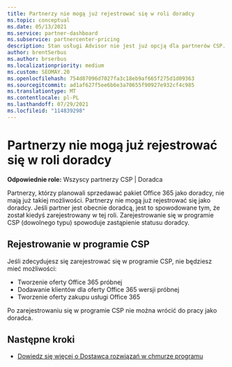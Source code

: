 ```yaml
---
title: Partnerzy nie mogą już rejestrować się w roli doradcy
ms.topic: conceptual
ms.date: 05/13/2021
ms.service: partner-dashboard
ms.subservice: partnercenter-pricing
description: Stan usługi Advisor nie jest już opcją dla partnerów CSP.
author: brentSerbus
ms.author: brserbus
ms.localizationpriority: medium
ms.custom: SEOMAY.20
ms.openlocfilehash: 754d87096d7027fa3c18eb9af665f275d1d09363
ms.sourcegitcommit: ad1af627f5ee6b6e3a70655f90927e932cf4c985
ms.translationtype: MT
ms.contentlocale: pl-PL
ms.lasthandoff: 07/29/2021
ms.locfileid: "114839298"
---
```

# <a name="partners-can-no-longer-enroll-as-advisors"></a>Partnerzy nie mogą już rejestrować się w roli doradcy 

**Odpowiednie role:** Wszyscy partnerzy CSP | Doradca

Partnerzy, którzy planowali sprzedawać pakiet Office 365 jako doradcy, nie mają już takiej możliwości. Partnerzy nie mogą już rejestrować się jako doradcy. Jeśli partner jest obecnie doradcą, jest to spowodowane tym, że został kiedyś zarejestrowany w tej roli.
Zarejestrowanie się w programie CSP (dowolnego typu) spowoduje zastąpienie statusu doradcy.

## <a name="enrolling-in-csp"></a>Rejestrowanie w programie CSP

Jeśli zdecydujesz się zarejestrować się w programie CSP, nie będziesz mieć możliwości:

- Tworzenie oferty Office 365 próbnej
- Dodawanie klientów dla oferty Office 365 wersji próbnej
- Tworzenie oferty zakupu usługi Office 365

Po zarejestrowaniu się w programie CSP nie można wrócić do pracy jako doradca.

## <a name="next-steps"></a>Następne kroki

- [Dowiedz się więcej o Dostawca rozwiązań w chmurze programu](csp-overview.md)

